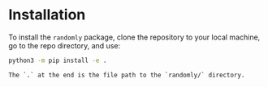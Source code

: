 # Installation

To install the `randomly` package, clone the repository to your local machine, go to the repo directory, and use:

```bash
python3 -m pip install -e .
```

```{tip}
The `.` at the end is the file path to the `randomly/` directory.
```
